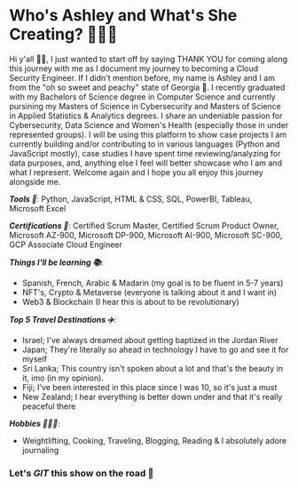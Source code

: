 # Who's Ashley and What's She Creating? 👩🏿‍💻

Hi y'all 👋🏿, I just wanted to start off by saying THANK YOU for coming along this journey with me as I document my journey to becoming a Cloud Security Engineer. If I didn't mention before, my name is Ashley and I am from the "oh so sweet and peachy" state of Georgia 🍑. I recently graduated with my Bachelors of Science degree in Computer Science and currently pursining my Masters of Science in Cybersecurity and Masters of Science in Applied Statistics & Analytics degrees. I share an undeniable passion for Cybersecurity, Data Science and Women's Health (especially those in under represented groups). I will be using this platform to show case projects I am currently building and/or contributing to in various languages (Python and JavaScript mostly), case studies I have spent time reviewing/analyzing for data purposes, and, anything else I feel will better showcase who I am and what I represent. Welcome again and I hope you all enjoy this journey alongside me.

***Tools 🔗***: Python, JavaScript, HTML & CSS, SQL, PowerBI, Tableau, Microsoft Excel

***Certifications 🔖***: Certified Scrum Master, Certified Scrum Product Owner, Microsoft AZ-900, Microsoft DP-900, Microsoft AI-900, Microsoft SC-900, GCP Associate Cloud Engineer

***Things I'll be learning 📚***:
- Spanish, French, Arabic & Madarin (my goal is to be fluent in 5-7 years)
- NFT's, Crypto & Metaverse (everyone is talking about it and I want in)
- Web3 & Blockchain (I hear this is about to be revolutionary)

***Top 5 Travel Destinations ✈️***:
- Israel; I've always dreamed about getting baptized in the Jordan River
- Japan; They're literally so ahead in technology I have to go and see it for myself 
- Sri Lanka; This country isn't spoken about a lot and that's the beauty in it, imo (in my opinion).
- Fiji; I've been interested in this place since I was 10, so it's just a must
- New Zealand; I hear everything is better down under and that it's really peaceful there

***Hobbies 🏋🏿‍♀️***:
* Weightlifting, Cooking, Traveling, Blogging, Reading & I absolutely adore journaling

### Let's *GIT* this show on the road 🚀
